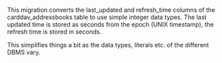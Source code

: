 This migration converts the last\_updated and refresh\_time columns of the carddav\_addressbooks table to use simple
integer data types. The last updated time is stored as seconds from the epoch (UNIX timestamp), the refresh time is
stored in seconds.

This simplifies things a bit as the data types, literals etc. of the different DBMS vary.
